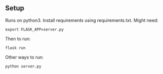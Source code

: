 ## Setup

Runs on python3. Install requirements using requirements.txt. Might need:

`export FLASK_APP=server.py`

Then to run:

`flask run`

Other ways to run:

`python server.py`

